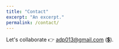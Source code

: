 ```yaml
---
title: "Contact"
excerpt: "An excerpt."
permalink: /contact/
---
```


Let's collaborate :point_right: [adp013@gmail.com](mailto:adp013@gmail.com) ([:heavy_dollar_sign:](http://www.google.com)).
